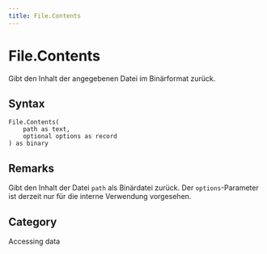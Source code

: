 ```yaml
---
title: File.Contents
---
```


# File.Contents


Gibt den Inhalt der angegebenen Datei im Binärformat zurück.


## Syntax

```powerquery
File.Contents(
    path as text,
    optional options as record
) as binary
```


## Remarks

Gibt den Inhalt der Datei <code>path</code> als Binärdatei zurück. Der <code>options</code>-Parameter ist derzeit nur für die interne Verwendung vorgesehen.



## Category
Accessing data
